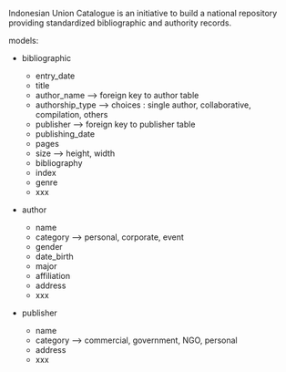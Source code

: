 Indonesian Union Catalogue is an initiative to build a national repository providing standardized bibliographic and authority records. 

models:

- bibliographic
  - entry_date
  - title
  - author_name --> foreign key to author table
  - authorship_type --> choices : single author, collaborative, compilation, others
  - publisher --> foreign key to publisher table
  - publishing_date
  - pages
  - size --> height, width
  - bibliography
  - index
  - genre
  - xxx
 
- author
  - name
  - category --> personal, corporate, event
  - gender
  - date_birth
  - major
  - affiliation
  - address
  - xxx
  
- publisher
  - name
  - category --> commercial, government, NGO, personal
  - address
  - xxx
